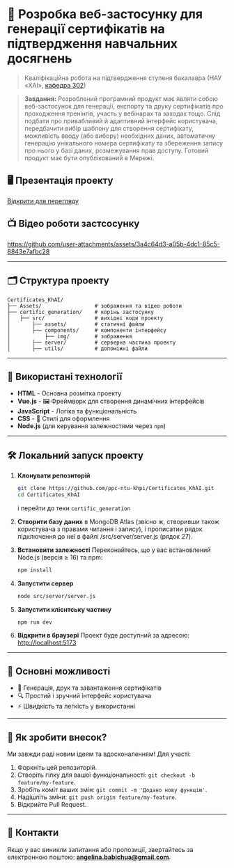 # 📜 Розробка веб-застосунку для генерації сертифікатів на підтвердження навчальних досягнень


> Кваліфікаційна робота на підтвердження ступеня бакалавра (НАУ «ХАІ», [кафедра 302](https://k302.khai.edu/))

> **Завдання:**
> Розроблений програмний продукт має являти собою веб-застосунок для генерації, експорту та друку сертифікатів про проходження тренінгів, участь у вебінарах та заходах тощо. Слід подбати про привабливий й адаптивний інтерфейс користувача, передбачити вибір шаблону для створення сертифікату, можливість вводу (або вибору) необхідних даних, автоматичну генерацію унікального номера сертифікату та збереження запису про нього у базі даних, розмежування прав доступу.  Готовий продукт має бути опублікований в Мережі.

## 🖥️ Презентація проекту

[Відкрити для перегляду](https://github.com/ppc-ntu-khpi/Certificates_KhAI/blob/d50ea2680f856e69246765c4627c18bc0ab51c0e/Documents/%D0%91%D0%90%D0%91%D0%98%D0%A7-%D0%BF%D1%80%D0%B5%D0%B7%D0%B5%D0%BD%D1%82%D0%B0%D1%86%D1%96%D1%8F-%D0%B7%D0%B0%D1%85%D0%B8%D1%81%D1%82%20(1).pdf)

## 📺 Відео роботи застсосунку

https://github.com/user-attachments/assets/3a4c64d3-a05b-4dc1-85c5-8843e7afbc28

---

## 🗂️ Структура проекту

```
Certificates_KhAI/
├── Assets/                 # зображення та відео роботи 
├── certific_generation/    # корінь застосунку
│   ├── src/                # вихідні коди проекту
│       ├── assets/         # статичні файли
│       ├── components/     # компоненти інтерфейсу 
│           ├── img/        # зображення
│       ├── server/         # серверна частина проекту
│       ├── utils/          # допоміжні файли
```

---

## 🚀 Використані технології

- **HTML** - Основна розмітка проекту
- **Vue.js** - 🖼️ Фреймворк для створення динамічних інтерфейсів
- **JavaScript** - Логіка та функціональність
- **CSS** - 🎨 Стилі для оформлення
- **Node.js** (для керування залежностями через `npm`)

---

## 🛠️ Локальний запуск проекту

1. **Клонувати репозиторій**
   ```bash
   git clone https://github.com/ppc-ntu-khpi/Certificates_KhAI.git
   cd Certificates_KhAI
   ```
   і перейти до теки ````certific_generation````
2. **Створити базу даних** в MongoDB Atlas (звісно ж, створивши також користувача з правами читання і запису), і прописатии рядок підключення до неї в файлі /src/server/server.js (рядок 27).

3. **Встановити залежності**
   Переконайтесь, що у вас встановлений Node.js (версія ≥ 16) та npm:
   ```bash
   npm install
   ```

4. **Запустити сервер**
   ```bash
   node src/server/server.js
   ```

5. **Запустити клієнтську частину**
   ````bash
   npm run dev
   ````

6. **Відкрити в браузері**
   Проект буде доступний за адресою: [http://localhost:5173](http://localhost:5173)

---

## 🌟 Основні можливості

- 📄 Генерація, друк та завантаження сертифікатів
- 🔍 Простий і зручний інтерфейс користувача
- ⚡ Швидкість та легкість у використанні

---

## 📂 Як зробити внесок?

Ми завжди раді новим ідеям та вдосконаленням! Для участі:

1. Форкніть цей репозиторій.
2. Створіть гілку для вашої функціональності: `git checkout -b feature/my-feature`.
3. Зробіть коміт ваших змін: `git commit -m 'Додано нову функцію'`.
4. Надішліть зміни: `git push origin feature/my-feature`.
5. Відкрийте Pull Request.

---

## 📧 Контакти

Якщо у вас виникли запитання або пропозиції, звертайтесь за електронною поштою: **[angelina.babichua@gmail.com](mailto:angelina.babichua@gmail.com)**.
